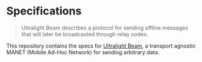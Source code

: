 # Specifications

> Ultralight Beam describes a protocol for sending offline messages that will later be broadcasted through relay nodes.

This repository contains the specs for [Ultralight Beam](https://ultralightbeam.io), a transport agnostic MANET (Mobile Ad-Hoc Network) for sending arbitrary data.
